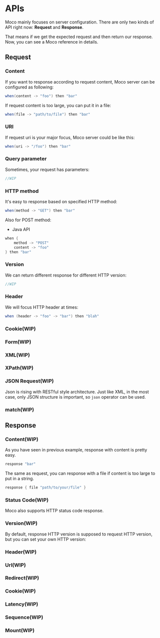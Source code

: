 # APIs
Moco mainly focuses on server configuration. There are only two kinds of API right now: **Request** and **Response**.

That means if we get the expected request and then return our response. Now, you can see a Moco reference in details.


## Request

### Content
If you want to response according to request content, Moco server can be configured as following:

```scala
when(content -> "foo") then "bar"
```


If request content is too large, you can put it in a file:

```scala
when(file -> "path/to/file") then "bar"

```

### URI
If request uri is your major focus, Moco server could be like this:

```scala
when(uri -> "/foo") then "bar"
```

### Query parameter
Sometimes, your request has parameters:

```scala
//WIP
```

### HTTP method
It's easy to response based on specified HTTP method:

```scala
when(method -> "GET") then "bar"
```

Also for POST method:

* Java API

```scala
when {
    method -> "POST"
    content -> "foo"
} then "bar"
```


### Version
We can return different response for different HTTP version:

```scala
//WIP
```

### Header
We will focus HTTP header at times:


```scala
when (header -> "foo" -> "bar") then "blah"
```


### Cookie(WIP)

### Form(WIP)

### XML(WIP)

### XPath(WIP)

### JSON Request(WIP)
Json is rising with RESTful style architecture. Just like XML, in the most case, only JSON structure is important, so `json` operator can be used.


### match(WIP)

## Response

### Content(WIP)

As you have seen in previous example, response with content is pretty easy.


```scala
response "bar"
```

The same as request, you can response with a file if content is too large to put in a string.


```java
response { file "path/to/your/file" }
```

### Status Code(WIP)
Moco also supports HTTP status code response.


### Version(WIP)

By default, response HTTP version is supposed to request HTTP version, but you can set your own HTTP version:


### Header(WIP)

### Url(WIP)

### Redirect(WIP)

### Cookie(WIP)

### Latency(WIP)

### Sequence(WIP)

### Mount(WIP)
